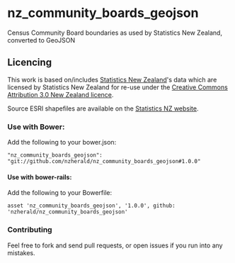 nz_community_boards_geojson
============================

Census Community Board boundaries as used by Statistics New Zealand, converted to GeoJSON

## Licencing

This work is based on/includes [Statistics New
Zealand](http://www.stats.govt.nz/)'s data which are
licensed by Statistics New Zealand for re-use under the [Creative
Commons Attribution 3.0 New Zealand
licence](http://creativecommons.org/licenses/by/3.0/nz/).

Source ESRI shapefiles are available on the [Statistics NZ
website](http://www.stats.govt.nz/browse_for_stats/people_and_communities/Geographic-areas/digital-boundary-files.aspx).

### Use with Bower:

Add the following to your bower.json:

```
"nz_community_boards_geojson": "git://github.com/nzherald/nz_community_boards_geojson#1.0.0"
```

#### Use with bower-rails:

Add the following to your Bowerfile:

```
asset 'nz_community_boards_geojson', '1.0.0', github: 'nzherald/nz_community_boards_geojson'
```

### Contributing

Feel free to fork and send pull requests, or open issues if you run into
any mistakes.
